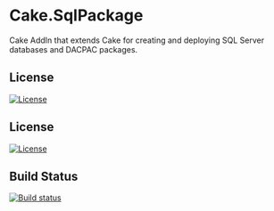# Cake.SqlPackage
Cake AddIn that extends Cake for creating and deploying SQL Server databases and DACPAC packages.
 
## License 
[![License](http://img.shields.io/:license-mit-blue.svg)](https://rlittlesii.mit-license.org/) 

## License
[![License](http://img.shields.io/:license-mit-blue.svg)](https://rlittlesii.mit-license.org/)

## Build Status
[![Build status](https://ci.appveyor.com/api/projects/status/fexosj1c5ho9f2kd?svg=true)](https://ci.appveyor.com/project/RLittlesII/cake-sqlpackage)